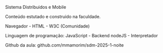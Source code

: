 Sistema Distribuidos e Mobile

Conteúdo estutado e construido na faculdade.

Navegador - HTML - W3C (Comunidade)

Linguagem de programação:
JavaScript - Backend
nodeJS - Interpretador

Github da aula: github.com/mmamorim/sdm-2025-1-noite